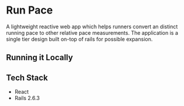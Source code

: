 # Run Pace
A lightweight reactive web app which helps runners convert an distinct running pace to other relative pace measurements. The application is a single tier design built on-top of rails for possible expansion.

## Running it Locally


## Tech Stack
* React
* Rails 2.6.3